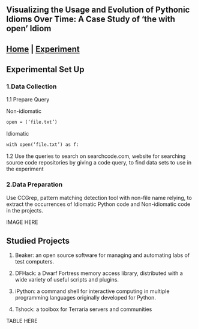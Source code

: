 ## Visualizing the Usage and Evolution of Pythonic Idioms Over Time: A Case Study of ‘the with open’ Idiom

## [Home](https://muict-seru.github.io/iwesep19-idioms/) | [Experiment]()


## Experimental Set Up

### 1.Data Collection

1.1 Prepare Query

Non-idiomatic
```markdown
open = (‘file.txt’)
```
Idiomatic
```markdown
with open(‘file.txt’) as f:
```
1.2 Use the queries to search on searchcode.com, website for searching source code repositories by giving a code query,
 to find data sets to use in the experiment

### 2.Data Preparation

Use CCGrep, pattern matching detection tool with non-file name relying, to extract the occurrences of Idiomatic Python code and Non-idiomatic code in the projects.

IMAGE HERE


## Studied Projects

1. Beaker: an open source software for managing and automating labs of test computers.

2. DFHack: a Dwarf Fortress memory access library, distributed with a wide variety of useful scripts and plugins.

3. iPython: a command shell for interactive computing in multiple programming languages originally developed for Python.

4. Tshock: a toolbox for Terraria servers and communities


TABLE HERE


